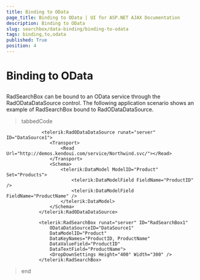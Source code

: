 ```yaml
---
title: Binding to OData
page_title: Binding to OData | UI for ASP.NET AJAX Documentation
description: Binding to OData
slug: searchbox/data-binding/binding-to-odata
tags: binding,to,odata
published: True
position: 4
---
```


# Binding to OData



## 

RadSearchBox can be bound to an OData service through the RadODataDataSource control. The following application scenario shows an example of RadSearchBox bound to RadODataDataSource.

>tabbedCode

````ASPNET
			 <telerik:RadODataDataSource runat="server" ID="DataSource1">
	            <Transport>
	                <Read Url="http://demos.kendoui.com/service/Northwind.svc/"></Read>
	            </Transport>
	            <Schema>
	                <telerik:DataModel ModelID="Product" Set="Products">
	                    <telerik:DataModelField FieldName="ProductID" />
	                    <telerik:DataModelField FieldName="ProductName" />
	                </telerik:DataModel>
	            </Schema>
	        </telerik:RadODataDataSource>
	
	        <telerik:RadSearchBox runat="server" ID="RadSearchBox1" 
	            ODataDataSourceID="DataSource1"
	            DataModelID="Product"
	            DataKeyNames="ProductID, ProductName"
	            DataValueField="ProductID"
	            DataTextField="ProductName">
	            <DropDownSettings Height="400" Width="300" />
	        </telerik:RadSearchBox>
````
>end
